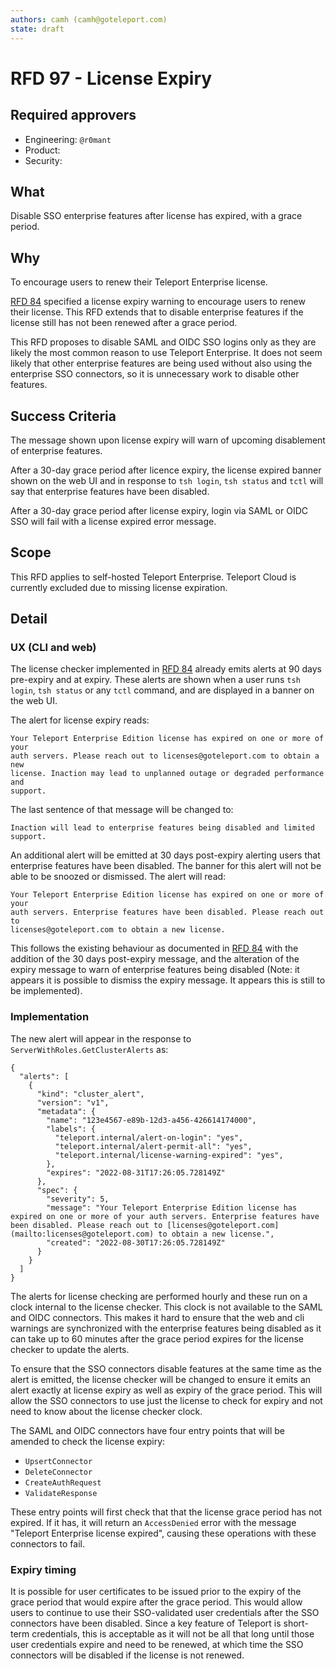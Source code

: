 ```yaml
---
authors: camh (camh@goteleport.com)  
state: draft
---
```


# RFD 97 - License Expiry

## Required approvers

- Engineering: `@r0mant`
- Product:
- Security:

## What

Disable SSO enterprise features after license has expired, with a grace period.

## Why

To encourage users to renew their Teleport Enterprise license.

[RFD 84] specified a license expiry warning to encourage users to renew their
license. This RFD extends that to disable enterprise features if the license
still has not been renewed after a grace period.

This RFD proposes to disable SAML and OIDC SSO logins only as they are likely
the most common reason to use Teleport Enterprise. It does not seem likely that
other enterprise features are being used without also using the enterprise SSO
connectors, so it is unnecessary work to disable other features.

[RFD 84]: https://github.com/gravitational/teleport/blob/master/rfd/0084-license-expiration-warnings.md

## Success Criteria

The message shown upon license expiry will warn of upcoming disablement of
enterprise features.

After a 30-day grace period after licence expiry, the license expired banner
shown on the web UI and in response to `tsh login`, `tsh status` and `tctl` will
say that enterprise features have been disabled.

After a 30-day grace period after license expiry, login via SAML or OIDC SSO
will fail with a license expired error message.

## Scope

This RFD applies to self-hosted Teleport Enterprise. Teleport Cloud is currently
excluded due to missing license expiration.

## Detail

### UX (CLI and web)

The license checker implemented in [RFD 84] already emits alerts at 90 days
pre-expiry and at expiry. These alerts are shown when a user runs `tsh login`,
`tsh status` or any `tctl` command, and are displayed in a banner on the web UI.

The alert for license expiry reads:

    Your Teleport Enterprise Edition license has expired on one or more of your
    auth servers. Please reach out to licenses@goteleport.com to obtain a new
    license. Inaction may lead to unplanned outage or degraded performance and
    support.

The last sentence of that message will be changed to:

    Inaction will lead to enterprise features being disabled and limited
    support.

An additional alert will be emitted at 30 days post-expiry alerting users that
enterprise features have been disabled. The banner for this alert will not be
able to be snoozed or dismissed. The alert will read:

    Your Teleport Enterprise Edition license has expired on one or more of your
    auth servers. Enterprise features have been disabled. Please reach out to
    licenses@goteleport.com to obtain a new license.

This follows the existing behaviour as documented in [RFD 84] with the addition
of the 30 days post-expiry message, and the alteration of the expiry message to
warn of enterprise features being disabled (Note: it appears it is possible to
dismiss the expiry message. It appears this is still to be implemented).

### Implementation

The new alert will appear in the response to `ServerWithRoles.GetClusterAlerts`
as:

```
{
  "alerts": [
    {
      "kind": "cluster_alert",
      "version": "v1",
      "metadata": {
        "name": "123e4567-e89b-12d3-a456-426614174000",
        "labels": {
          "teleport.internal/alert-on-login": "yes",
          "teleport.internal/alert-permit-all": "yes",
          "teleport.internal/license-warning-expired": "yes",
        },
        "expires": "2022-08-31T17:26:05.728149Z"
      },
      "spec": {
        "severity": 5,
        "message": "Your Teleport Enterprise Edition license has expired on one or more of your auth servers. Enterprise features have been disabled. Please reach out to [licenses@goteleport.com](mailto:licenses@goteleport.com) to obtain a new license.",
        "created": "2022-08-30T17:26:05.728149Z"
      }
    }
  ]
}
```

The alerts for license checking are performed hourly and these run on a clock
internal to the license checker. This clock is not available to the SAML and
OIDC connectors. This makes it hard to ensure that the web and cli warnings are
synchronized with the enterprise features being disabled as it can take up to 60
minutes after the grace period expires for the license checker to update the
alerts.

To ensure that the SSO connectors disable features at the same time as the alert
is emitted, the license checker will be changed to ensure it emits an alert
exactly at license expiry as well as expiry of the grace period. This will allow
the SSO connectors to use just the license to check for expiry and not need to
know about the license checker clock.

The SAML and OIDC connectors have four entry points that will be amended to
check the license expiry:

* `UpsertConnector`
* `DeleteConnector`
* `CreateAuthRequest`
* `ValidateResponse`

These entry points will first check that that the license grace period has not
expired. If it has, it will return an `AccessDenied` error with the message
"Teleport Enterprise license expired", causing these operations with these
connectors to fail.

### Expiry timing

It is possible for user certificates to be issued prior to the expiry of the
grace period that would expire after the grace period. This would allow users to
continue to use their SSO-validated user credentials after the SSO connectors
have been disabled. Since a key feature of Teleport is short-term credentials,
this is acceptable as it will not be all that long until those user credentials
expire and need to be renewed, at which time the SSO connectors will be disabled
if the license is not renewed.
